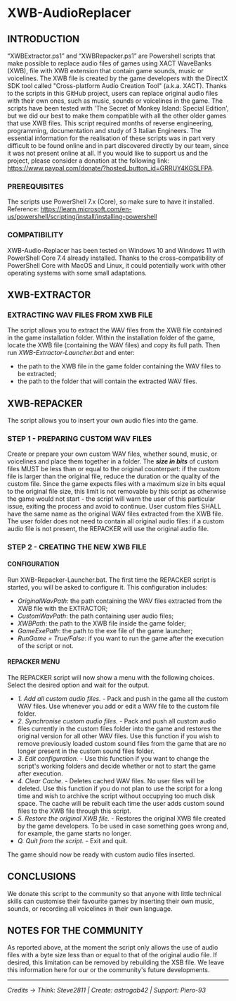 # XWB-AudioReplacer

## INTRODUCTION

“XWBExtractor.ps1” and “XWBRepacker.ps1” are Powershell scripts that make possible to replace audio files of games using XACT WaveBanks (XWB), file with XWB extension that contain game sounds, music or voicelines. The XWB file is created by the game developers with the DirectX SDK tool called "Cross-platform Audio Creation Tool" (a.k.a. XACT). Thanks to the scripts in this GitHub project, users can replace original audio files with their own ones, such as music, sounds or voicelines in the game. The scripts have been  tested with 'The Secret of Monkey Island: Special Edition', but we did our best to make them compatible with all the other older games that use XWB files. This script required months of reverse engineering, programming, documentation and study of 3 Italian Engineers. The essential information for the realisation of these scripts was in part very difficult to be found online and in part discovered directly by our team, since it was not present online at all. If you would like to support us and the project, please consider a donation at the following link: https://www.paypal.com/donate/?hosted_button_id=GRRUY4KGSLFPA.

### PREREQUISITES

The scripts use PowerShell 7.x (Core), so make sure to have it installed.
Reference: https://learn.microsoft.com/en-us/powershell/scripting/install/installing-powershell

### COMPATIBILITY

XWB-Audio-Replacer has been tested on Windows 10 and Windows 11 with PowerShell Core 7.4 already installed.
Thanks to the cross-compatibility of PowerShell Core with MacOS and Linux, it could potentially work with other operating systems with some small adaptations.

## XWB-EXTRACTOR
### EXTRACTING WAV FILES FROM XWB FILE

The script allows you to extract the WAV files from the XWB file contained in the game installation folder.
Within the installation folder of the game, locate the XWB file (containing the WAV files) and copy its full path. Then run *XWB-Extractor-Launcher.bat* and enter:

*   the path to the XWB file in the game folder containing the WAV files to be extracted;
*   the path to the folder that will contain the extracted WAV files.

## XWB-REPACKER

The script allows you to insert your own audio files into the game.

### STEP 1 - PREPARING CUSTOM WAV FILES

Create or prepare your own custom WAV files, whether sound, music, or voicelines and place them together in a folder.
The ***size in bits*** of custom files MUST be less than or equal to the original counterpart: if the custom file is larger than the original file, reduce the duration or the quality of the custom file. Since the game expects files with a maximum size in bits equal to the original file size, this limit is not removable by this script as otherwise the game would not start - the script will warn the user of this particular issue, exiting the process and avoid to continue.
User custom files SHALL have the same name as the original WAV files extracted from the XWB file.
The user folder does not need to contain all original audio files: if a custom audio file is not present, the REPACKER will use the original audio file.

### STEP 2 - CREATING THE NEW XWB FILE
#### CONFIGURATION
Run XWB-Repacker-Launcher.bat.
The first time the REPACKER script is started, you will be asked to configure it. This configuration includes:

- *OriginalWavPath*: the path containing the WAV files extracted from the XWB file with the EXTRACTOR;
- *CustomWavPath*: the path containing user audio files;
- *XWBPath*: the path to the XWB file inside the game folder;
- *GameExePath*: the path to the exe file of the game launcher;
- *RunGame = True/False*: if you want to run the game after the execution of the script or not.

#### REPACKER MENU
The REPACKER script will now show a menu with the following choices. Select the desired option and wait for the output.

- *1. Add all custom audio files.* - Pack and push in the game all the custom WAV files. Use whenever you add or edit a WAV file to the custom file folder.
- *2. Synchronise custom audio files.* - Pack and push all custom audio files currently in the custom files folder into the game and restores the original version for all other WAV files. Use this function if you wish to remove previously loaded custom sound files from the game that are no longer present in the custom sound files folder.
- *3. Edit configuration.* - Use this function if you want to change the script's working folders and decide whether or not to start the game after execution.
- *4. Clear Cache.* - Deletes cached WAV files. No user files will be deleted. Use this function if you do not plan to use the script for a long time and wish to archive the script without occupying too much disk space. The cache will be rebuilt each time the user adds custom sound files to the XWB file through this script.
- *5. Restore the original XWB file.* - Restores the original XWB file created by the game developers. To be used in case something goes wrong and, for example, the game starts no longer.
- *Q. Quit from the script.* - Exit and quit.

The game should now be ready with custom audio files inserted.

## CONCLUSIONS

We donate this script to the community so that anyone with little technical skills can customise their favourite games by inserting their own music, sounds, or recording all voicelines in their own language.

## NOTES FOR THE COMMUNITY
As reported above, at the moment the script only allows the use of audio files with a byte size less than or equal to that of the original audio file. If desired, this limitation can be removed by rebuilding the XSB file. We leave this information here for our or the community's future developments.

------------
*Credits -> Think: Steve2811 | Create: astrogab42 | Support: Piero-93*
